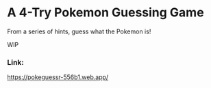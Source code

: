 # A 4-Try Pokemon Guessing Game

From a series of hints, guess what the Pokemon is!

WIP

### Link:
https://pokeguessr-556b1.web.app/
